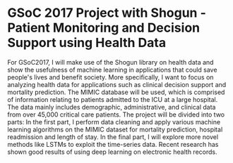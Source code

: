 # GSoC 2017 Project with Shogun - Patient Monitoring and Decision Support using Health Data

For GSoC2017, I will make use of the Shogun library on health data and show the usefulness of machine learning in applications that could save people's lives and benefit society. More specifically, I want to focus on analyzing health data for applications such as clinical decision support and mortality prediction. The MIMIC database will be used, which is comprised of information relating to patients admitted to the ICU at a large hospital. The data mainly includes demographic, administrative, and clinical data from over 45,000 critical care patients. The project will be divided into two parts: In the first part, I perform data cleaning and apply various machine learning algorithms on the MIMIC dataset for mortality prediction, hospital readmission and length of stay. In the final part, I will explore more novel methods like LSTMs to exploit the time-series data. Recent research has shown good results of using deep learning on electronic health records.


